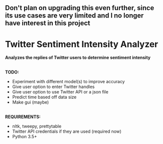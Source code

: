 **Don't plan on upgrading this even further, since its use cases are very limited and I no longer have interest in this project**
---
# Twitter Sentiment Intensity Analyzer
**Analyzes the replies of Twitter users to determine sentiment intensity**  
<br />

**TODO:**
* Experiment with different model(s) to improve accuracy
* Give user option to enter Twitter handles
* Give user option to use Twitter API or a json file
* Predict time based off data size
* Make gui (maybe)<br /><br />  

**REQUIREMENTS:**
* nltk, tweepy, prettytable
* Twitter API credentials if they are used (required now)
* Python 3.5+
